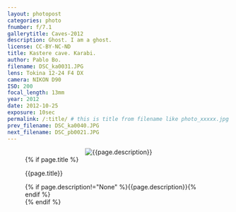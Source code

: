 ```yaml
---
layout: photopost
categories: photo
fnumber: f/7.1
gallerytitle: Caves-2012
description: Ghost. I am a ghost.
license: CC-BY-NC-ND
title: Kastere cave. Karabi.
author: Pablo Bo.
filename: DSC_ka0031.JPG
lens: Tokina 12-24 F4 DX
camera: NIKON D90
ISO: 200
focal_length: 13mm
year: 2012
date: 2012-10-25
exposure: 10sec
permalink: /:title/ # this is title from filename like photo_xxxxx.jpg
prev_filename: DSC_ka0040.JPG
next_filename: DSC_pb0021.JPG
---
```


<figure style="">
<div id="photo" style="text-align: center;">
<img class="" src="{{ site.url }}/images/gallery/{{page.year}}/{{page.gallerytitle}}/{{page.filename}}" alt="{{page.description}}">
</div>
{% if page.title %}
<figcaption><p>{{page.title}}</p>{% if page.description!="None" %}{{page.description}}{% endif %}</figcaption>
{% endif %}
</figure>
